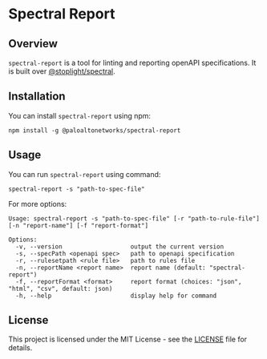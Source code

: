 # Spectral Report

## Overview

`spectral-report` is a tool for linting and reporting openAPI specifications. It is built over [@stoplight/spectral](https://stoplight.io/open-source/spectral/).

## Installation

You can install `spectral-report` using npm:

```
npm install -g @paloaltonetworks/spectral-report
```

## Usage

You can run `spectral-report` using command:

```
spectral-report -s "path-to-spec-file"
```

For more options:

```
Usage: spectral-report -s "path-to-spec-file" [-r "path-to-rule-file"] [-n "report-name"] [-f "report-format"]

Options:
  -v, --version                   output the current version
  -s, --specPath <openapi spec>   path to openapi specification
  -r, --rulesetpath <rule file>   path to rules file
  -n, --reportName <report name>  report name (default: "spectral-report")
  -f, --reportFormat <format>     report format (choices: "json", "html", "csv", default: json)
  -h, --help                      display help for command
```

## License

This project is licensed under the MIT License - see the [LICENSE](./LICENSE) file for details.
